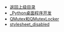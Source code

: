 - [返回上级目录](../_sidebar.md)
- [_Python桌面程序开发](_Python桌面程序开发.md)
- [QMutex和QMutexLocker](QMutex和QMutexLocker.md)
- [stylesheet_disabled](stylesheet_disabled.md)